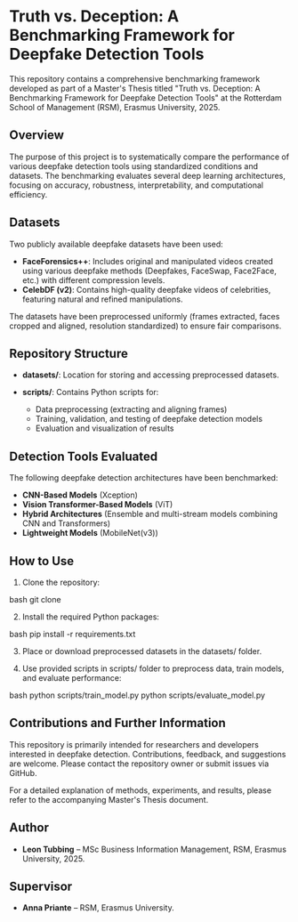 # Truth vs. Deception: A Benchmarking Framework for Deepfake Detection Tools

This repository contains a comprehensive benchmarking framework developed as part of a Master's Thesis titled "Truth vs. Deception: A Benchmarking Framework for Deepfake Detection Tools" at the Rotterdam School of Management (RSM), Erasmus University, 2025.

## Overview

The purpose of this project is to systematically compare the performance of various deepfake detection tools using standardized conditions and datasets. The benchmarking evaluates several deep learning architectures, focusing on accuracy, robustness, interpretability, and computational efficiency.

## Datasets

Two publicly available deepfake datasets have been used:

* **FaceForensics++**: Includes original and manipulated videos created using various deepfake methods (Deepfakes, FaceSwap, Face2Face, etc.) with different compression levels.
* **CelebDF (v2)**: Contains high-quality deepfake videos of celebrities, featuring natural and refined manipulations.

The datasets have been preprocessed uniformly (frames extracted, faces cropped and aligned, resolution standardized) to ensure fair comparisons.

## Repository Structure

* **datasets/**: Location for storing and accessing preprocessed datasets.
* **scripts/**: Contains Python scripts for:

  * Data preprocessing (extracting and aligning frames)
  * Training, validation, and testing of deepfake detection models
  * Evaluation and visualization of results

## Detection Tools Evaluated

The following deepfake detection architectures have been benchmarked:

* **CNN-Based Models** (Xception)
* **Vision Transformer-Based Models** (ViT)
* **Hybrid Architectures** (Ensemble and multi-stream models combining CNN and Transformers)
* **Lightweight Models** (MobileNet(v3))

## How to Use

1. Clone the repository:

bash
git clone <repository-url>


2. Install the required Python packages:

bash
pip install -r requirements.txt


3. Place or download preprocessed datasets in the datasets/ folder.

4. Use provided scripts in scripts/ folder to preprocess data, train models, and evaluate performance:

bash
python scripts/train_model.py
python scripts/evaluate_model.py


## Contributions and Further Information

This repository is primarily intended for researchers and developers interested in deepfake detection. Contributions, feedback, and suggestions are welcome. Please contact the repository owner or submit issues via GitHub.

For a detailed explanation of methods, experiments, and results, please refer to the accompanying Master's Thesis document.

## Author

* **Leon Tubbing** – MSc Business Information Management, RSM, Erasmus University, 2025.

## Supervisor

* **Anna Priante** – RSM, Erasmus University.
